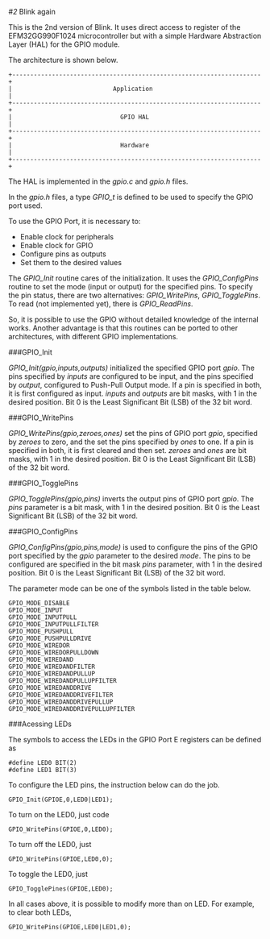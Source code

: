 #*2* Blink again

This is the 2nd version of Blink. It uses direct access to register of the EFM32GG990F1024 microcontroller but with a simple Hardware Abstraction Layer (HAL) for the GPIO module.

The architecture is shown below.

    +---------------------------------------------------------------------+
    |                            Application                              |
    +---------------------------------------------------------------------+
    |                              GPIO HAL                               |
    +---------------------------------------------------------------------+
    |                              Hardware                               |
    +---------------------------------------------------------------------+


The HAL is implemented in the *gpio.c* and *gpio.h* files.

In the *gpio.h* files, a type *GPIO_t* is defined to be used to specify the GPIO port used.

To use the GPIO Port, it is necessary to:

-   Enable clock for peripherals
-   Enable clock for GPIO
-   Configure pins as outputs
-   Set them to the desired values

The *GPIO_Init* routine cares of the initialization. It uses the *GPIO_ConfigPins* routine to set the mode (input or output) for the specified pins. To specify the pin status, there are two alternatives: *GPIO_WritePins*, *GPIO_TogglePins*. To read (not implemented yet), there is *GPIO_ReadPins*.

So, it is possible to use the GPIO without detailed knowledge of the internal works. Another advantage is that this routines can be ported to other architectures, with different GPIO implementations.

###GPIO_Init

*GPIO_Init(gpio,inputs,outputs)* initialized the specified GPIO port *gpio*. The pins specified by *inputs* are configured to be input, and the pins specified by *output*, configured to Push-Pull Output mode. If a pin is specified in both, it is first configured as input. *inputs* and *outputs* are bit masks, with 1 in the desired position. Bit 0 is the Least Significant Bit (LSB) of the 32 bit word.

###GPIO_WritePins

*GPIO_WritePins(gpio,zeroes,ones)* set the pins of GPIO port *gpio*, specified by *zeroes* to zero, and the set the pins specified by *ones* to one. If a pin is specified in both, it is first cleared and then set. *zeroes* and *ones* are bit masks, with 1 in the desired position. Bit 0 is the Least Significant Bit (LSB) of the 32 bit word.

###GPIO_TogglePins

*GPIO_TogglePins(gpio,pins)* inverts the output pins of GPIO port *gpio*. The *pins* parameter is a bit mask, with 1 in the desired position. Bit 0 is the Least Significant Bit (LSB) of the 32 bit word.

###GPIO_ConfigPins

*GPIO_ConfigPins(gpio,pins,mode)* is used to configure the pins of the GPIO port specified by the *gpio* parameter to the desired *mode*. The pins to be configured are specified in the bit mask *pins* parameter, with 1 in the desired position. Bit 0 is the Least Significant Bit (LSB) of the 32 bit word.

The parameter mode can be one of the symbols listed in the table below.

	GPIO_MODE_DISABLE
    GPIO_MODE_INPUT
    GPIO_MODE_INPUTPULL
    GPIO_MODE_INPUTPULLFILTER
    GPIO_MODE_PUSHPULL
    GPIO_MODE_PUSHPULLDRIVE
    GPIO_MODE_WIREDOR
    GPIO_MODE_WIREDORPULLDOWN
    GPIO_MODE_WIREDAND
    GPIO_MODE_WIREDANDFILTER
    GPIO_MODE_WIREDANDPULLUP
    GPIO_MODE_WIREDANDPULLUPFILTER
    GPIO_MODE_WIREDANDDRIVE
    GPIO_MODE_WIREDANDDRIVEFILTER
    GPIO_MODE_WIREDANDDRIVEPULLUP
    GPIO_MODE_WIREDANDDRIVEPULLUPFILTER


###Acessing LEDs

The symbols to access the LEDs in the GPIO Port E registers can be defined as

    #define LED0 BIT(2)
    #define LED1 BIT(3)
    
To configure the LED pins, the instruction below can do the job.

    GPIO_Init(GPIOE,0,LED0|LED1);

To turn on the LED0, just code
    
    GPIO_WritePins(GPIOE,0,LED0);

To turn off the LED0, just

    GPIO_WritePins(GPIOE,LED0,0);

To toggle the LED0, just

    GPIO_TogglePines(GPIOE,LED0);

In all cases above, it is possible to modify more than on LED. For example, to clear both LEDs,

    GPIO_WritePins(GPIOE,LED0|LED1,0);
